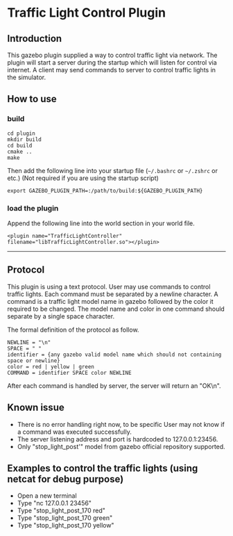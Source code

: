 # Traffic Light Control Plugin #

## Introduction ##

This gazebo plugin supplied a way to control traffic light via network.
The plugin will start a server during the startup which will listen for control via internet.
A client may send commands to server to control traffic lights in the simulator.

## How to use ##

### build ###

```{bash}
cd plugin
mkdir build
cd build
cmake ..
make
```

Then add the following line into your startup file (`~/.bashrc` or `~/.zshrc` or etc.)
(Not required if you are using the startup script)

```{bash}
export GAZEBO_PLUGIN_PATH=:/path/to/build:${GAZEBO_PLUGIN_PATH}
```

### load the plugin

Append the following line into the world section in your world file.

```{xml}
<plugin name="TrafficLightController" filename="libTrafficLightController.so"></plugin>
```
---

## Protocol

This plugin is using a text protocol.
User may use commands to control traffic lights.
Each command must be separated by a newline character.
A command is a traffic light model name in gazebo followed by the color it required to be changed.
The model name and color in one command should separate by a single space character.


The formal definition of the protocol as follow.

```
NEWLINE = "\n"
SPACE = " "
identifier = {any gazebo valid model name which should not containing space or newline}
color = red | yellow | green
COMMAND = identifier SPACE color NEWLINE
```

After each command is handled by server, the server will return an "OK\n".

## Known issue

- There is no error handling right now, to be specific User may not know if a command was executed successfully.
- The server listening address and port is hardcoded to 127.0.0.1:23456.
- Only "stop_light_post'" model from gazebo official repository supported.

## Examples to control the traffic lights (using netcat for debug purpose) ##
- Open a new terminal
- Type "nc 127.0.0.1 23456"
- Type "stop_light_post_170 red"
- Type "stop_light_post_170 green"
- Type "stop_light_post_170 yellow"
